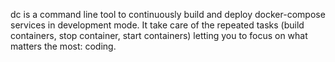 dc is a command line tool to continuously build and deploy docker-compose services in development mode. It take care of the repeated tasks (build containers, stop container, start containers) letting you to focus on what matters the most: coding.